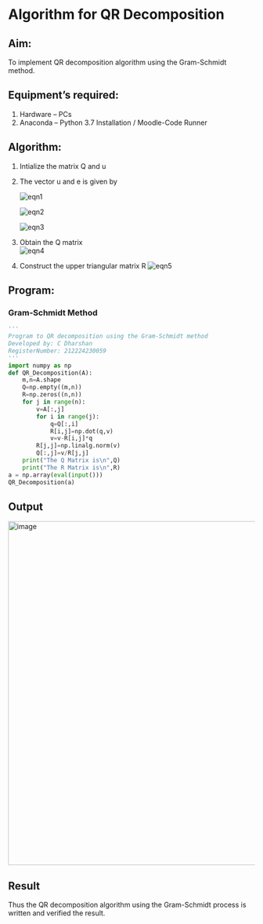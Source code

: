 # Algorithm for QR Decomposition
## Aim:
To implement QR decomposition algorithm using the Gram-Schmidt method.
## Equipment’s required:
1.	Hardware – PCs
2.	Anaconda – Python 3.7 Installation / Moodle-Code Runner
## Algorithm:
1.	Intialize the matrix Q and u
2.	The vector u and e is given by

    ![eqn1](./ex4.jpg)

    ![eqn2](./ex6.jpg)

    ![eqn3](./ex3.jpg)

3.	Obtain the Q matrix   
    ![eqn4](./ex1.jpg)
4.	Construct the upper triangular matrix R
    ![eqn5](./ex2.jpg)



## Program:
### Gram-Schmidt Method
```python
''' 
Program to QR decomposition using the Gram-Schmidt method
Developed by: C Dharshan
RegisterNumber: 212224230059
'''
import numpy as np
def QR_Decomposition(A):
    m,n=A.shape
    Q=np.empty((m,n))
    R=np.zeros((n,n))
    for j in range(n):
        v=A[:,j]
        for i in range(j):
            q=Q[:,i]
            R[i,j]=np.dot(q,v)
            v=v-R[i,j]*q
        R[j,j]=np.linalg.norm(v)
        Q[:,j]=v/R[j,j]
    print("The Q Matrix is\n",Q)
    print("The R Matrix is\n",R)
a = np.array(eval(input()))
QR_Decomposition(a)

```

## Output
<img width="1218" height="701" alt="image" src="https://github.com/user-attachments/assets/ac9eef74-ab41-4211-9523-039d5318b11d" />

## Result
Thus the QR decomposition algorithm using the Gram-Schmidt process is written and verified the result.
